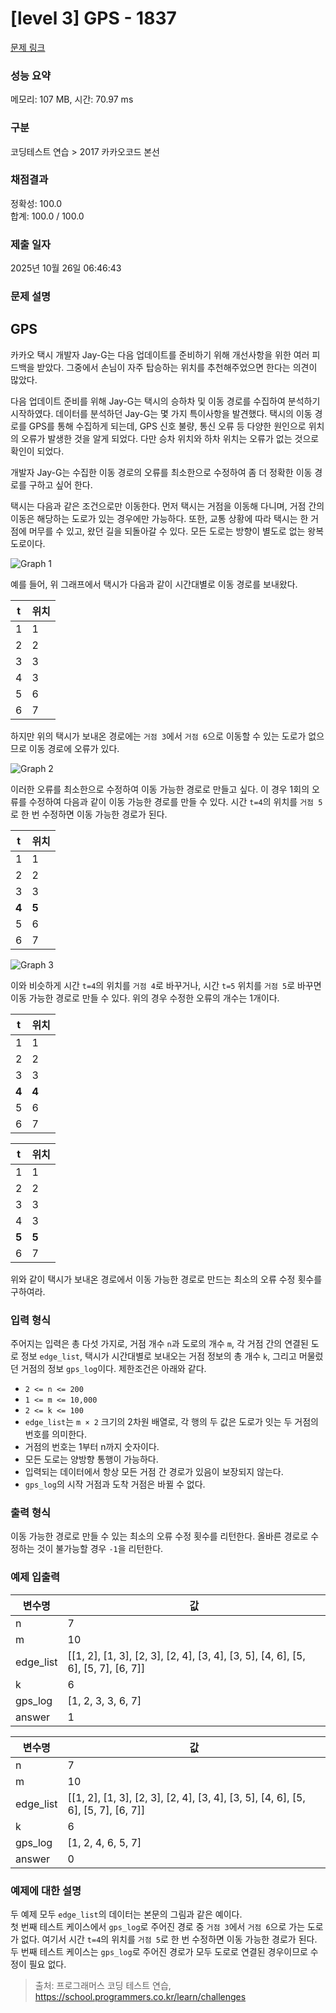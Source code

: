 # [level 3] GPS - 1837 

[문제 링크](https://school.programmers.co.kr/learn/courses/30/lessons/1837) 

### 성능 요약

메모리: 107 MB, 시간: 70.97 ms

### 구분

코딩테스트 연습 > 2017 카카오코드 본선

### 채점결과

정확성: 100.0<br/>합계: 100.0 / 100.0

### 제출 일자

2025년 10월 26일 06:46:43

### 문제 설명

<h2>GPS</h2>

<p>카카오 택시 개발자 Jay-G는 다음 업데이트를 준비하기 위해 개선사항을 위한 여러 피드백을 받았다. 그중에서 손님이 자주 탑승하는 위치를 추천해주었으면 한다는 의견이 많았다.</p>

<p>다음 업데이트 준비를 위해 Jay-G는 택시의 승하차 및 이동 경로를 수집하여 분석하기 시작하였다. 데이터를 분석하던 Jay-G는 몇 가지 특이사항을 발견했다. 택시의 이동 경로를 GPS를 통해 수집하게 되는데, GPS 신호 불량, 통신 오류 등 다양한 원인으로 위치의 오류가 발생한 것을 알게 되었다. 다만 승차 위치와 하차 위치는 오류가 없는 것으로 확인이 되었다. </p>

<p>개발자 Jay-G는 수집한 이동 경로의 오류를 최소한으로 수정하여 좀 더 정확한 이동 경로를 구하고 싶어 한다.</p>

<p>택시는 다음과 같은 조건으로만 이동한다. 먼저 택시는 거점을 이동해 다니며, 거점 간의 이동은 해당하는 도로가 있는 경우에만 가능하다. 또한, 교통 상황에 따라 택시는 한 거점에 머무를 수 있고, 왔던 길을 되돌아갈 수 있다. 모든 도로는 방향이 별도로 없는 왕복 도로이다.</p>

<p><img src="https://t1.kakaocdn.net/codefestival/gps1.png" title="" alt="Graph 1"></p>

<p>예를 들어, 위 그래프에서 택시가 다음과 같이 시간대별로 이동 경로를 보내왔다. </p>
<table class="table">
        <thead><tr>
<th>t</th>
<th>위치</th>
</tr>
</thead>
        <tbody><tr>
<td>1</td>
<td>1</td>
</tr>
<tr>
<td>2</td>
<td>2</td>
</tr>
<tr>
<td>3</td>
<td>3</td>
</tr>
<tr>
<td>4</td>
<td>3</td>
</tr>
<tr>
<td>5</td>
<td>6</td>
</tr>
<tr>
<td>6</td>
<td>7</td>
</tr>
</tbody>
      </table>
<p>하지만 위의 택시가 보내온 경로에는 <code>거점 3</code>에서 <code>거점 6</code>으로 이동할 수 있는 도로가 없으므로 이동 경로에 오류가 있다. </p>

<p><img src="https://t1.kakaocdn.net/codefestival/gps2.png" title="" alt="Graph 2"></p>

<p>이러한 오류를 최소한으로 수정하여 이동 가능한 경로로 만들고 싶다. 이 경우 1회의 오류를 수정하여 다음과 같이 이동 가능한 경로를 만들 수 있다. 시간 <code>t=4</code>의 위치를 <code>거점 5</code>로 한 번 수정하면 이동 가능한 경로가 된다. </p>
<table class="table">
        <thead><tr>
<th>t</th>
<th>위치</th>
</tr>
</thead>
        <tbody><tr>
<td>1</td>
<td>1</td>
</tr>
<tr>
<td>2</td>
<td>2</td>
</tr>
<tr>
<td>3</td>
<td>3</td>
</tr>
<tr>
<td><strong>4</strong></td>
<td><strong>5</strong></td>
</tr>
<tr>
<td>5</td>
<td>6</td>
</tr>
<tr>
<td>6</td>
<td>7</td>
</tr>
</tbody>
      </table>
<p><img src="https://t1.kakaocdn.net/codefestival/gps3.png" title="" alt="Graph 3"></p>

<p>이와 비슷하게 시간 <code>t=4</code>의 위치를 <code>거점 4</code>로 바꾸거나, 시간 <code>t=5</code> 위치를 <code>거점 5</code>로 바꾸면 이동 가능한 경로로 만들 수 있다. 위의 경우 수정한 오류의 개수는 1개이다. </p>
<table class="table">
        <thead><tr>
<th>t</th>
<th>위치</th>
</tr>
</thead>
        <tbody><tr>
<td>1</td>
<td>1</td>
</tr>
<tr>
<td>2</td>
<td>2</td>
</tr>
<tr>
<td>3</td>
<td>3</td>
</tr>
<tr>
<td><strong>4</strong></td>
<td><strong>4</strong></td>
</tr>
<tr>
<td>5</td>
<td>6</td>
</tr>
<tr>
<td>6</td>
<td>7</td>
</tr>
</tbody>
      </table><table class="table">
        <thead><tr>
<th>t</th>
<th>위치</th>
</tr>
</thead>
        <tbody><tr>
<td>1</td>
<td>1</td>
</tr>
<tr>
<td>2</td>
<td>2</td>
</tr>
<tr>
<td>3</td>
<td>3</td>
</tr>
<tr>
<td>4</td>
<td>3</td>
</tr>
<tr>
<td><strong>5</strong></td>
<td><strong>5</strong></td>
</tr>
<tr>
<td>6</td>
<td>7</td>
</tr>
</tbody>
      </table>
<p>위와 같이 택시가 보내온 경로에서 이동 가능한 경로로 만드는 최소의 오류 수정 횟수를 구하여라. </p>

<h3>입력 형식</h3>

<p>주어지는 입력은 총 다섯 가지로, 거점 개수 <code>n</code>과 도로의 개수 <code>m</code>, 각 거점 간의 연결된 도로 정보 <code>edge_list</code>, 택시가 시간대별로 보내오는 거점 정보의 총 개수 <code>k</code>, 그리고 머물렀던 거점의 정보 <code>gps_log</code>이다. 제한조건은 아래와 같다.</p>

<ul>
<li><code>2 &lt;= n &lt;= 200</code></li>
<li><code>1 &lt;= m &lt;= 10,000</code></li>
<li><code>2 &lt;= k &lt;= 100</code></li>
<li><code>edge_list</code>는 <code>m × 2</code> 크기의 2차원 배열로, 각 행의 두 값은 도로가 잇는 두 거점의 번호를 의미한다.</li>
<li>거점의 번호는 1부터 n까지 숫자이다.</li>
<li>모든 도로는 양방향 통행이 가능하다.</li>
<li>입력되는 데이터에서 항상 모든 거점 간 경로가 있음이 보장되지 않는다.</li>
<li><code>gps_log</code>의 시작 거점과 도착 거점은 바뀔 수 없다.</li>
</ul>

<h3>출력 형식</h3>

<p>이동 가능한 경로로 만들 수 있는 최소의 오류 수정 횟수를 리턴한다. 올바른 경로로 수정하는 것이 불가능할 경우 <code>-1</code>을 리턴한다.</p>

<h3>예제 입출력</h3>
<table class="table">
        <thead><tr>
<th>변수명</th>
<th>값</th>
</tr>
</thead>
        <tbody><tr>
<td>n</td>
<td>7</td>
</tr>
<tr>
<td>m</td>
<td>10</td>
</tr>
<tr>
<td>edge_list</td>
<td>[[1, 2], [1, 3], [2, 3], [2, 4], [3, 4], [3, 5], [4, 6], [5, 6], [5, 7], [6, 7]]</td>
</tr>
<tr>
<td>k</td>
<td>6</td>
</tr>
<tr>
<td>gps_log</td>
<td>[1, 2, 3, 3, 6, 7]</td>
</tr>
<tr>
<td>answer</td>
<td>1</td>
</tr>
</tbody>
      </table><table class="table">
        <thead><tr>
<th>변수명</th>
<th>값</th>
</tr>
</thead>
        <tbody><tr>
<td>n</td>
<td>7</td>
</tr>
<tr>
<td>m</td>
<td>10</td>
</tr>
<tr>
<td>edge_list</td>
<td>[[1, 2], [1, 3], [2, 3], [2, 4], [3, 4], [3, 5], [4, 6], [5, 6], [5, 7], [6, 7]]</td>
</tr>
<tr>
<td>k</td>
<td>6</td>
</tr>
<tr>
<td>gps_log</td>
<td>[1, 2, 4, 6, 5, 7]</td>
</tr>
<tr>
<td>answer</td>
<td>0</td>
</tr>
</tbody>
      </table>
<h3>예제에 대한 설명</h3>

<p>두 예제 모두 <code>edge_list</code>의 데이터는 본문의 그림과 같은 예이다.<br>
첫 번째 테스트 케이스에서 <code>gps_log</code>로 주어진 경로 중 <code>거점 3</code>에서 <code>거점 6</code>으로 가는 도로가 없다. 여기서 시간 <code>t=4</code>의 위치를 <code>거점 5</code>로 한 번 수정하면 이동 가능한 경로가 된다.<br>
두 번째 테스트 케이스는 <code>gps_log</code>로 주어진 경로가 모두 도로로 연결된 경우이므로 수정이 필요 없다. </p>


> 출처: 프로그래머스 코딩 테스트 연습, https://school.programmers.co.kr/learn/challenges